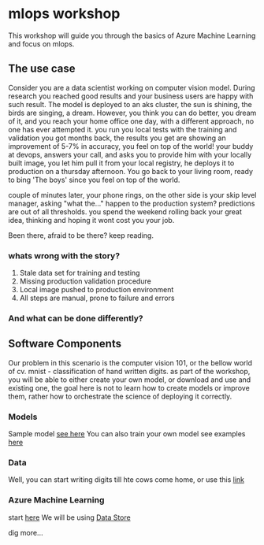 # mlops workshop
This workshop will guide you through the basics of Azure Machine Learning and focus on mlops.

## The use case
Consider you are a data scientist working on computer vision model. During research you reached good results and your business users are happy with such result. The model is deployed to an aks cluster, the sun is shining, the birds are singing, a dream.
However, you think you can do better, you dream of it, and you reach your home office one day, with a different approach, no one has ever attempted it. you run you local tests with the training and validation you got months back, the results you get are showing an improvement of 5-7% in accuracy, you feel on top of the world! your buddy at devops, answers your call, and asks you to provide him with your locally built image, you let him pull it from your local registry, he deploys it to production on a thursday afternoon. You go back to your living room, ready to bing 'The boys' since you feel on top of the world.

couple of minutes later, your phone rings, on the other side is your skip level manager, asking "what the..." happen to the production system? predictions are out of all thresholds. you spend the weekend rolling back your great idea, thinking and hoping it wont cost you your job.

Been there, afraid to be there? keep reading.

### whats wrong with the story?
1. Stale data set for training and testing
2. Missing production validation procedure 
3. Local image pushed to production environment 
4. All steps are manual, prone to failure and errors

### And what can be done differently?

## Software Components
Our problem in this scenario is the computer vision 101, or the bellow world of cv. mnist - classification of hand written digits. as part of the workshop, you will be able to either create your own model, or download and use and existing one, the goal here is not to learn how to create models or improve them, rather how to orchestrate the science of deploying it correctly. 

### Models
Sample model [see here](https://pipelinedata.blob.core.windows.net/mnist-model/mnist-tf.tar.gz)
You can also train your own model see examples [here](https://docs.microsoft.com/en-us/azure/machine-learning/tutorial-train-models-with-aml)

### Data
Well, you can start writing digits till hte cows come home, or use this [link](https://github.com/myleott/mnist_png)

### Azure Machine Learning
start [here](https://docs.microsoft.com/en-us/azure/machine-learning/tutorial-1st-experiment-sdk-setup)
We will be using [Data Store](https://docs.microsoft.com/en-us/azure/machine-learning/how-to-access-data)


dig more...